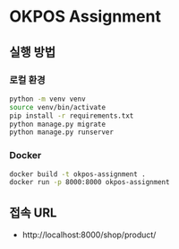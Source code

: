 # OKPOS Assignment

## 실행 방법

### 로컬 환경
```bash
python -m venv venv
source venv/bin/activate
pip install -r requirements.txt
python manage.py migrate
python manage.py runserver
```

### Docker
```bash
docker build -t okpos-assignment .
docker run -p 8000:8000 okpos-assignment
```

## 접속 URL
- http://localhost:8000/shop/product/


